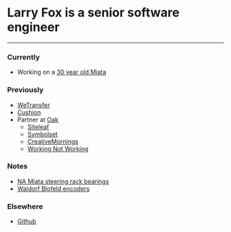 # Larry Fox is a senior software engineer

---

### Currently

- Working on a [30 year old Miata]

### Previously

- [WeTransfer]
- [Cushion](https://cushionapp.com)
- Partner at [Oak](https://oak.is)
  - [Siteleaf](https://siteleaf.com)
  - [Symbolset](https://symbolset.com)
  - [CreativeMornings](https://creativemornings.com)
  - [Working Not Working](https://workingnotworking.com)

### Notes
- [NA Miata steering rack bearings]
- [Waldorf Blofeld encoders]

### Elsewhere

- [Github](https://github.com/larryfox)


[WeTransfer]: https://wetransfer.com/explore
[30 year old Miata]: /miata/
[NA Miata steering rack bearings]: /notes/miata-steering-rack-bearings/
[Waldorf Blofeld encoders]: /notes/waldorf-blofeld-encoders/
